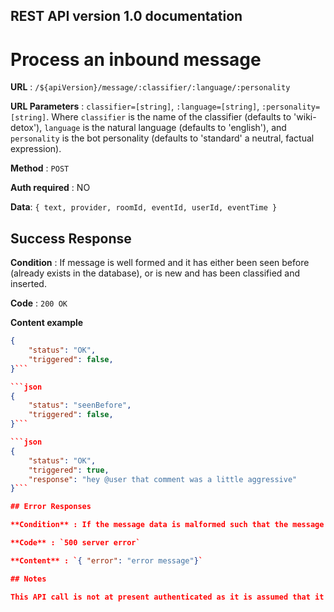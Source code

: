 ## REST API version 1.0 documentation

# Process an inbound message

**URL** : `/${apiVersion}/message/:classifier/:language/:personality`

**URL Parameters** : `classifier=[string]`, `:language=[string]`, `:personality=[string]`. Where `classifier` is the name of the classifier (defaults to 'wiki-detox'), `language` is the natural language (defaults to 'english'), and `personality` is the bot personality (defaults to 'standard' a neutral, factual expression).

**Method** : `POST`

**Auth required** : NO

**Data**: `{
  text,
  provider,
  roomId,
  eventId,
  userId,
  eventTime
}`

## Success Response

**Condition** : If message is well formed and it has either been seen before (already exists in the database), or is new and has been classified and inserted.

**Code** : `200 OK`

**Content example**

```json
{
    "status": "OK",
    "triggered": false,
}```

```json
{
    "status": "seenBefore",
    "triggered": false,
}```

```json
{
    "status": "OK",
    "triggered": true,
    "response": "hey @user that comment was a little aggressive"
}```

## Error Responses

**Condition** : If the message data is malformed such that the message can neither be identified in the database of seen messages nor injected as a new one (e.g. empty or missing `text`. `provider`, `roomId`, `eventId` input data).

**Code** : `500 server error`

**Content** : `{ "error": "error message"}`

## Notes

This API call is not at present authenticated as it is assumed that it will be exposed only locally on the server infrastructure
